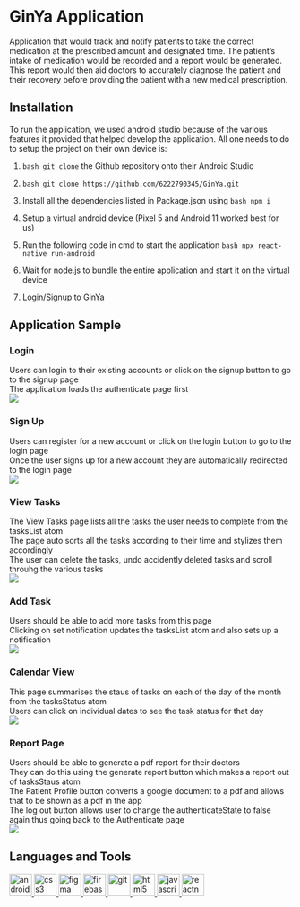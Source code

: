 # GinYa Application

Application that would track and notify patients to take the correct medication at the prescribed amount and designated time. The patient’s intake of medication would be recorded and a report would be generated. This report would then aid doctors to accurately diagnose the patient and their recovery before providing the patient with a new medical prescription.

## Installation

To run the application, we used android studio because of the various features it provided that helped develop the application. All one needs to do to setup the project on their own device is:

1. ```bash git clone``` the Github repository onto their Android Studio

2. ```bash git clone https://github.com/6222790345/GinYa.git```

3. Install all the dependencies listed in Package.json using ```bash npm i```

4. Setup a virtual android device (Pixel 5 and Android 11 worked best for us)

5. Run  the following code in cmd to start the application ```bash npx react-native run-android```

6. Wait for node.js to bundle the entire application and start it on the virtual device

7. Login/Signup to GinYa

## Application Sample

### Login
<p align="left"> 
    Users can login to their existing accounts or click on the signup button to go to the signup page </br>
The application loads the authenticate page first </br>
  <img src="./ApplicationSample/Login_Login.jpg">
</p>


### Sign Up
<p align="left">
 Users can register for a new account or click on the login button to go to the login page </br>
 Once the user signs up for a new account they are automatically redirected to the login page</br>
  <img src="./ApplicationSample/Login_SignUp.jpg">
</p>


### View Tasks
<p align="left">
The View Tasks page lists all the tasks the user needs to complete from the tasksList atom </br>
The page auto sorts all the tasks according to their time and stylizes them accordingly </br>
The user can delete the tasks, undo accidently deleted tasks and scroll throuhg the various tasks </br>
  <img src="./ApplicationSample/View_Task_1.jpg">
</p>

### Add Task
<p align="left">
Users should be able to add more tasks from this page </br>
Clicking on set notification updates the tasksList atom and also sets up a notification </br>
  <img src="./ApplicationSample/Add_Task_1.jpg">
</p>

### Calendar View
<p align="left">
This page summarises the staus of tasks on each of the day of the month from the tasksStatus atom</br>
Users can click on individual dates to see the task status for that day </br>
  <img src="./ApplicationSample/Calendar_View_Red_days.jpg">
</p>

### Report Page
<p align="left">
Users should be able to generate a pdf report for their doctors </br>
They can do this using the generate report button which makes a report out of tasksStaus atom </br>
The Patient Profile button converts a google document to a pdf and allows that to be shown as a pdf in the app </br>
The log out button allows user to change the authenticateState to false again thus going back to the Authenticate page </br>
  <img src="./ApplicationSample/Report_Page_1.jpg">
</p>




## Languages and Tools
<p align="left"> <a href="https://developer.android.com" target="_blank" rel="noreferrer"> <img src="https://raw.githubusercontent.com/devicons/devicon/master/icons/android/android-original-wordmark.svg" alt="android" width="40" height="40"/> </a> <a href="https://www.w3schools.com/css/" target="_blank" rel="noreferrer"> <img src="https://raw.githubusercontent.com/devicons/devicon/master/icons/css3/css3-original-wordmark.svg" alt="css3" width="40" height="40"/> </a> <a href="https://www.figma.com/" target="_blank" rel="noreferrer"> <img src="https://www.vectorlogo.zone/logos/figma/figma-icon.svg" alt="figma" width="40" height="40"/> </a> <a href="https://firebase.google.com/" target="_blank" rel="noreferrer"> <img src="https://www.vectorlogo.zone/logos/firebase/firebase-icon.svg" alt="firebase" width="40" height="40"/> </a> <a href="https://git-scm.com/" target="_blank" rel="noreferrer"> <img src="https://www.vectorlogo.zone/logos/git-scm/git-scm-icon.svg" alt="git" width="40" height="40"/> </a> <a href="https://www.w3.org/html/" target="_blank" rel="noreferrer"> <img src="https://raw.githubusercontent.com/devicons/devicon/master/icons/html5/html5-original-wordmark.svg" alt="html5" width="40" height="40"/> </a> <a href="https://developer.mozilla.org/en-US/docs/Web/JavaScript" target="_blank" rel="noreferrer"> <img src="https://raw.githubusercontent.com/devicons/devicon/master/icons/javascript/javascript-original.svg" alt="javascript" width="40" height="40"/> </a> <a href="https://reactnative.dev/" target="_blank" rel="noreferrer"> <img src="https://reactnative.dev/img/header_logo.svg" alt="reactnative" width="40" height="40"/> </a> </p>

